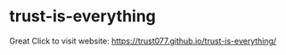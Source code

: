 # trust-is-everything
Great
Click to visit website: https://trust077.github.io/trust-is-everything/

